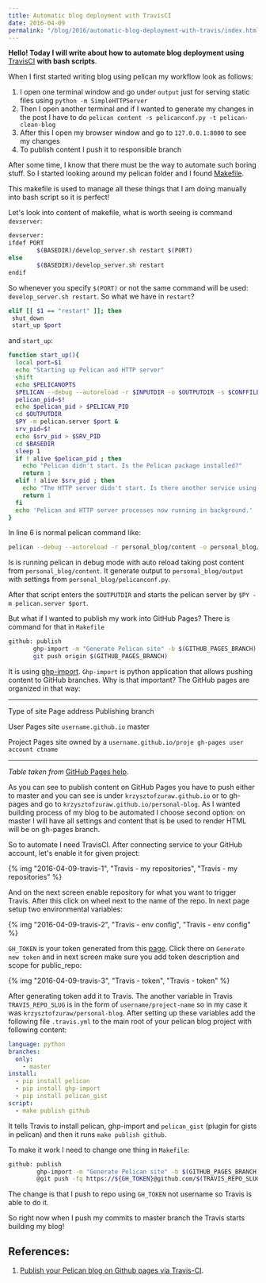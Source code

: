 ```yaml
---
title: Automatic blog deployment with TravisCI
date: 2016-04-09
permalink: "/blog/2016/automatic-blog-deployment-with-travis/index.html"
---
```


**Hello! Today I will write about how to automate blog deployment
using** [TravisCI](https://travis-ci.org/) **with bash scripts**.

When I first started writing blog using pelican my workflow look as
follows:

1. I open one terminal window and go under `output` just for serving
   static files using `python -m SimpleHTTPServer`
2. Then I open another terminal and if I wanted to generate my changes
   in the post I have to do
   `pelican content -s pelicanconf.py -t pelican-clean-blog`
3. After this I open my browser window and go to `127.0.0.1:8000` to
   see my changes
4. To publish content I push it to responsible branch

After some time, I know that there must be the way to automate such
boring stuff. So I started looking around my pelican folder and I found
[Makefile](https://github.com/krzysztofzuraw/personal-blog/blob/master/Makefile).

This makefile is used to manage all these things that I am doing
manually into bash script so it is perfect!

Let's look into content of makefile, what is worth seeing is command
`devserver`:

```bash
devserver:
ifdef PORT
        $(BASEDIR)/develop_server.sh restart $(PORT)
else
        $(BASEDIR)/develop_server.sh restart
endif
```

So whenever you specify `$(PORT)` or not the same command will be used:
`develop_server.sh restart`. So what we have in `restart`?

```bash
elif [[ $1 == "restart" ]]; then
 shut_down
 start_up $port
```

and `start_up`:

```bash
function start_up(){
  local port=$1
  echo "Starting up Pelican and HTTP server"
  shift
  echo $PELICANOPTS
  $PELICAN --debug --autoreload -r $INPUTDIR -o $OUTPUTDIR -s $CONFFILE $PELICANOPTS &
  pelican_pid=$!
  echo $pelican_pid > $PELICAN_PID
  cd $OUTPUTDIR
  $PY -m pelican.server $port &
  srv_pid=$!
  echo $srv_pid > $SRV_PID
  cd $BASEDIR
  sleep 1
  if ! alive $pelican_pid ; then
    echo "Pelican didn't start. Is the Pelican package installed?"
    return 1
  elif ! alive $srv_pid ; then
    echo "The HTTP server didn't start. Is there another service using port" $port "?"
    return 1
  fi
  echo 'Pelican and HTTP server processes now running in background.'
}
```

In line 6 is normal pelican command like:

```bash
pelican --debug --autoreload -r personal_blog/content -o personal_blog/output -s personal_blog/pelicanconf.py
```

Is is running pelican in debug mode with auto reload taking post content
from `personal_blog/content`. It generate output to
`personal_blog/output` with settings from
`personal_blog/pelicanconf.py`.

After that script enters the `$OUTPUTDIR` and starts the pelican server
by `$PY -m pelican.server $port`.

But what if I wanted to publish my work into GitHub Pages? There is
command for that in `Makefile`

```bash
github: publish
       ghp-import -m "Generate Pelican site" -b $(GITHUB_PAGES_BRANCH) $(OUTPUTDIR)
       git push origin $(GITHUB_PAGES_BRANCH)
```

It is using [ghp-import](https://github.com/davisp/ghp-import).
`Ghp-import` is python application that allows pushing content to GitHub
branches. Why is that important? The GitHub pages are organized in that
way:

---

Type of site Page address Publishing
branch

User Pages site `username.github.io` master

Project Pages site owned by a `username.github.io/proje gh-pages user account ctname`

---

_Table taken from_ [GitHub Pages
help](https://help.github.com/articles/user-organization-and-project-pages/).

As you can see to publish content on GitHub Pages you have to push
either to master and you can see is under `krzysztofzuraw.github.io` or
to gh-pages and go to `krzysztofzuraw.github.io/personal-blog`. As I
wanted building process of my blog to be automated I choose second
option: on master I will have all settings and content that is be used
to render HTML will be on gh-pages branch.

So to automate I need TravisCI. After connecting service to your GitHub
account, let's enable it for given project:

{% img "2016-04-09-travis-1", "Travis - my repositories", "Travis - my repositories" %}

And on the next screen enable repository for what you want to trigger
Travis. After this click on wheel next to the name of the repo. In next
page setup two environmental variables:

{% img "2016-04-09-travis-2", "Travis - env config", "Travis - env config" %}

`GH_TOKEN` is your token generated from this
[page](https://github.com/settings/tokens). Click there on
`Generate new token` and in next screen make sure you add token
description and scope for public_repo:

{% img "2016-04-09-travis-3", "Travis - token", "Travis - token" %}

After generating token add it to Travis. The another variable in Travis
`TRAVIS_REPO_SLUG` is in the form of `username/project-name` so in my
case it was `krzysztofzuraw/personal-blog`. After setting up these
variables add the following file `.travis.yml` to the main root of your
pelican blog project with following content:

```yaml
language: python
branches:
  only:
    - master
install:
  - pip install pelican
  - pip install ghp-import
  - pip install pelican_gist
script:
  - make publish github
```

It tells Travis to install pelican, ghp-import and `pelican_gist` (plugin
for gists in pelican) and then it runs `make publish github`.

To make it work I need to change one thing in `Makefile`:

```bash
github: publish
        ghp-import -m "Generate Pelican site" -b $(GITHUB_PAGES_BRANCH) $(OUTPUTDIR)
        @git push -fq https://${GH_TOKEN}@github.com/$(TRAVIS_REPO_SLUG).git $(GITHUB_PAGES_BRANCH)
```

The change is that I push to repo using `GH_TOKEN` not username so
Travis is able to do it.

So right now when I push my commits to master branch the Travis starts
building my blog!

## References:

1.  [Publish your Pelican blog on Github pages via
    Travis-CI](http://blog.mathieu-leplatre.info/publish-your-pelican-blog-on-github-pages-via-travis-ci.html).
